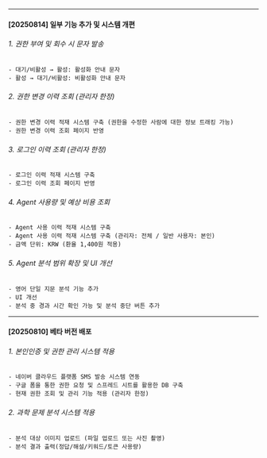 ---------------------------------------
#### [20250814] 일부 기능 추가 및 시스템 개편
###### 1. 권한 부여 및 회수 시 문자 발송
    - 대기/비활성 → 활성: 활성화 안내 문자
    - 활성 → 대기/비활성: 비활성화 안내 문자
    
###### 2. 권한 변경 이력 조회 (관리자 한정)
    - 권한 변경 이력 적재 시스템 구축 (권한을 수정한 사람에 대한 정보 트래킹 가능)
    - 권한 변경 이력 조회 페이지 반영

###### 3. 로그인 이력 조회 (관리자 한정)
    - 로그인 이력 적재 시스템 구축
    - 로그인 이력 조회 페이지 반영

###### 4. Agent 사용량 및 예상 비용 조회
    - Agent 사용 이력 적재 시스템 구축
    - Agent 사용 이력 적재 시스템 구축 (관리자: 전체 / 일반 사용자: 본인)
    - 금액 단위: KRW (환율 1,400원 적용)

###### 5. Agent 분석 범위 확장 및 UI 개선
    - 영어 단일 지문 분석 기능 추가
    - UI 개선
    - 분석 중 경과 시간 확인 가능 및 분석 중단 버튼 추가
---------------------------------------
#### [20250810] 베타 버전 배포
###### 1. 본인인증 및 권한 관리 시스템 적용
    - 네이버 클라우드 플랫폼 SMS 발송 시스템 연동
    - 구글 폼을 통한 권한 요청 및 스프레드 시트를 활용한 DB 구축
    - 현재 권한 조회 및 관리 기능 적용 (관리자 한정)

###### 2. 과학 문제 분석 시스템 적용
    - 분석 대상 이미지 업로드 (파일 업로드 또는 사진 촬영)
    - 분석 결과 출력(정답/해설/키워드/토큰 사용량) 
